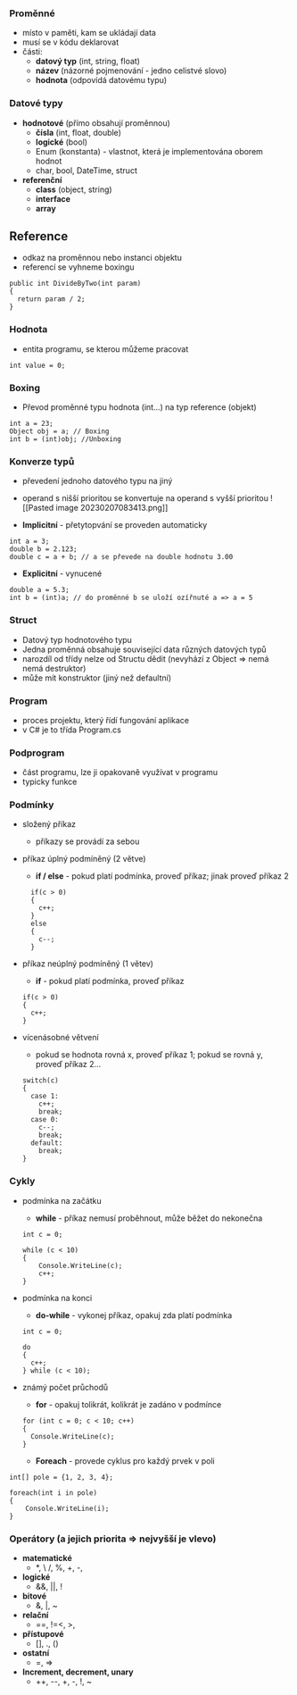### Proměnné

- místo v paměti, kam se ukládají data
- musí se v kódu deklarovat
- části:
	- **datový typ** (int, string, float)
	- **název** (názorné pojmenování - jedno celistvé slovo)
	- **hodnota** (odpovídá datovému typu)

### Datové typy

- **hodnotové** (přímo obsahují proměnnou)
	- **čísla** (int, float, double)
	- **logické** (bool)
	- Enum (konstanta) -  vlastnot, která je implementována oborem hodnot
	- char, bool, DateTime, struct
- **referenční**
	- **class** (object, string)
	- **interface**
	- **array**

## Reference

- odkaz na proměnnou nebo instanci objektu
- referencí se vyhneme boxingu 
```Csharp
public int DivideByTwo(int param)
{
  return param / 2;
}
```

### Hodnota

- entita programu, se kterou můžeme pracovat
```Csharp
int value = 0;
```

### Boxing

- Převod proměnné typu hodnota (int...) na typ reference (objekt)
```Csharp
int a = 23;
Object obj = a; // Boxing
int b = (int)obj; //Unboxing
```

### Konverze typů

- převedení jednoho datového typu na jiný
- operand s nišší prioritou se konvertuje na operand s vyšší prioritou
![[Pasted image 20230207083413.png]]

- **Implicitní** - přetytopvání se proveden automaticky	
```Csharp
int a = 3;
double b = 2.123; 
double c = a + b; // a se převede na double hodnotu 3.00
```
- **Explicitní** - vynucené
```Csharp
double a = 5.3;
int b = (int)a; // do proměnné b se uloží ozířnuté a => a = 5
```

### Struct

- Datový typ hodnotového typu
- Jedna proměnná obsahuje související data různých datových typů
- narozdíl od třídy nelze od Structu dědit (nevyhází z Object => nemá nemá destruktor)
- může mít konstruktor (jiný než defaultní)

### Program

- proces projektu, který řídí fungování aplikace
- v C# je to třída Program.cs

### Podprogram

- část programu, lze ji opakovaně využívat v programu
- typicky funkce

### Podmínky

- složený příkaz
  - příkazy se provádí za sebou
- příkaz úplný podmíněný (2 větve)
  - **if / else** - pokud platí podmínka, proveď příkaz; jinak proveď příkaz 2
  ```Csharp
    if(c > 0)
    {
      c++;
    }
    else
    {
      c--;
    }
  ```
- příkaz neúplný podmíněný (1 větev)
  - **if** - pokud platí podmínka, proveď příkaz
  ```Csharp
  if(c > 0)
  {
    c++;
  }
  ```

- vícenásobné větvení
  - pokud se hodnota rovná x, proveď příkaz 1; pokud se rovná y, proveď příkaz 2...
  ```Csharp
  switch(c)
  {
    case 1:
      c++;
      break;
    case 0:
      c--;
      break;
    default:
      break;
  }
  ```


### Cykly

- podmínka na začátku
  - **while** - příkaz nemusí proběhnout, může běžet do nekonečna
  ```Csharp
  int c = 0;

  while (c < 10)
  {
      Console.WriteLine(c);
      c++;
  }
  ```

- podmínka na konci
  - **do-while** - vykonej příkaz, opakuj zda platí podmínka
  ```Csharp
  int c = 0;

  do
  {
    c++;
  } while (c < 10);
  ```

- známý počet průchodů
  - **for** - opakuj tolikrát, kolikrát je zadáno v podmínce
  ```Csharp
  for (int c = 0; c < 10; c++)
  {
    Console.WriteLine(c);
  }
  ```
   - **Foreach** - provede cyklus pro každý prvek v poli
```Csharp
int[] pole = {1, 2, 3, 4};

foreach(int i in pole)
{
	Console.WriteLine(i);
}
```

### Operátory (a jejich priorita => nejvyšší je vlevo)

- **matematické**
  - \*, \ /, %, +, -, 
- **logické**
  - &&, ||, !
- **bitové**
  - &, |, ~
- **relační**
  - \==, !=<, >, 
- **přístupové**
  - [], ., ()
- **ostatní**
  - =, =>
- **Increment, decrement, unary**
   - ++, --, +, -, !, ~

